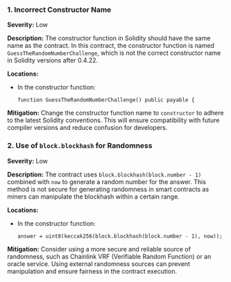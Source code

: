 ### 1. **Incorrect Constructor Name**

**Severity:**
Low

**Description:**
The constructor function in Solidity should have the same name as the contract. In this contract, the constructor function is named `GuessTheRandomNumberChallenge`, which is not the correct constructor name in Solidity versions after 0.4.22.

**Locations:**

- In the constructor function:
  ```solidity
  function GuessTheRandomNumberChallenge() public payable {
  ```

**Mitigation:**
Change the constructor function name to `constructor` to adhere to the latest Solidity conventions. This will ensure compatibility with future compiler versions and reduce confusion for developers.

### 2. **Use of `block.blockhash` for Randomness**

**Severity:**
Low

**Description:**
The contract uses `block.blockhash(block.number - 1)` combined with `now` to generate a random number for the answer. This method is not secure for generating randomness in smart contracts as miners can manipulate the blockhash within a certain range.

**Locations:**

- In the constructor function:
  ```solidity
  answer = uint8(keccak256(block.blockhash(block.number - 1), now));
  ```

**Mitigation:**
Consider using a more secure and reliable source of randomness, such as Chainlink VRF (Verifiable Random Function) or an oracle service. Using external randomness sources can prevent manipulation and ensure fairness in the contract execution.
